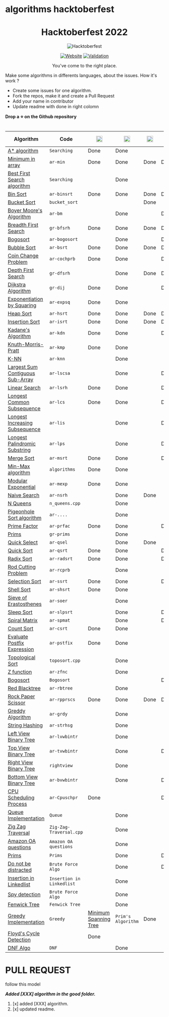 # algorithms hacktoberfest

<div align=center>

# Hacktoberfest <!-- current year -->2022<!-- current year -->

![Hacktoberfest](https://user-images.githubusercontent.com/76551267/192132571-7d0d7952-9fcc-4e93-96bb-8350b20dcbfc.png "Hacktoberfest")

[![Website](https://img.shields.io/badge/Website-visit-2a8?style=for-the-badge&logo=google-chrome&logoColor=white)](https://benbarth.github.io/hacktoberfest-swag/)
[![Validation](https://img.shields.io/github/workflow/status/benbarth/hacktoberfest-swag/Update%20README/master?logo=github&style=for-the-badge)](https://github.com/benbarth/hacktoberfest-swag/actions?query=workflow%3A"Update+README")

You've come to the right place.

</div>

Make some algorithms in differents languages, about the issues. How it's work ?

- Create some issues for one algorithm.
- Fork the repos, make it and create a Pull Request
- Add your name in contributor
- Update readme with done in right colomn

**Drop a ⭐ on the Github repository**

<table class="table table-bordered table-striped">
  <thead class="thead-dark">
   <table class="table table-bordered table-striped">
  <thead class="thead-dark">
    <tr>
      <th scope="col" style="width: 25%;">Algorithm</th>
      <th scope="col" style="width: 15%;">Code</th>
      <th scope="col" class="text-center">
        <img src="https://cdn.jsdelivr.net/npm/programming-languages-logos/src/c/c.png" height="20">
      </th>
      <th scope="col" class="text-center">
        <img src="https://cdn.jsdelivr.net/npm/programming-languages-logos/src/cpp/cpp.png" height="20">
      </th>
      <th scope="col" class="text-center">
        <img src="https://cdn.jsdelivr.net/npm/programming-languages-logos/src/csharp/csharp.png" height="20">
      </th>
      <th scope="col" class="text-center">
        <img src="https://cdn.jsdelivr.net/npm/programming-languages-logos/src/java/java.png" height="20">
      </th>
      <th scope="col" class="text-center">
        <img src="https://cdn.jsdelivr.net/npm/programming-languages-logos/src/python/python.png" height="18">
        <sub>2</sub>
      </th>
      <th scope="col" class="text-center">
        <img src="https://cdn.jsdelivr.net/npm/programming-languages-logos/src/python/python.png" height="18">
        <sub>3</sub>
      </th>
      <th scope="col" class="text-center">
        <img src="https://cdn.jsdelivr.net/npm/programming-languages-logos/src/go/go.png" height="20">
      </th>
      <th scope="col" class="text-center">
        <img src="https://cdn.jsdelivr.net/npm/programming-languages-logos/src/javascript/javascript.png" height="20">
      </th>
      <th scope="col" class="text-center">
        <img src="https://cdn.jsdelivr.net/npm/programming-languages-logos/src/typescript/typescript.png" height="20">
      </th>
       <th scope="col" class="text-center">
        other language
      </th>
    </tr>
  </thead>
  <tbody>
  <!-- A* algorithm -->
    <tr>
      <td><a href="./algorithms/Searching">A* algorithm</a></td>
      <td><code>Searching</code></td>
      <td class="text-center">Done</td>
      <td class="text-center">Done</td>
      <td class="text-center"></td>
      <td class="text-center"></td>
      <td class="text-center"></td>
      <td class="text-center"></td>
      <td class="text-center"></td>
      <td class="text-center"></td>
      <td class="text-center"></td>
      <td class="text-center"></td>
    </tr>
    <!-- Minimun in array -->
    <tr>
      <td><a href="./algorithms/ar-min">Minimum in array</a></td>
      <td><code>ar-min</code></td>
      <td class="text-center">Done</td>
      <td class="text-center">Done</td>
      <td class="text-center">Done</td>
      <td class="text-center">Done</td>
      <td class="text-center">Done</td>
      <td class="text-center">Done</td>
      <td class="text-center">Done</td>
      <td class="text-center">Done</td>
      <td class="text-center">Done</td>
      <td class="text-center"></td>
    </tr>
    <!-- Best First Search algorithm -->
    <tr>
      <td><a href="./algorithms/Searching">Best First Search algorithm</a></td>
      <td><code>Searching</code></td>
      <td class="text-center"></td>
      <td class="text-center">Done</td>
      <td class="text-center"></td>
      <td class="text-center"></td>
      <td class="text-center"></td>
      <td class="text-center"></td>
      <td class="text-center"></td>
      <td class="text-center"></td>
      <td class="text-center"></td>
      <td class="text-center"></td>
    </tr>
    <!-- Bin sort algorithm -->
    <tr>
      <td><a href="./algorithms/ar-binsrt">Bin Sort</a></td>
      <td><code>ar-binsrt</code></td>
      <td class="text-center">Done</td>
      <td class="text-center">Done</td>
      <td class="text-center">Done</td>
      <td class="text-center">Done</td>
      <td class="text-center"></td>
      <td class="text-center">Done</td>
      <td class="text-center"></td>
      <td class="text-center">Done</td>
      <td class="text-center"></td>
      <td class="text-center"></td>
    </tr>
     <!-- Bucket sort algorithm -->
    <tr>
      <td><a href="./DSA/sorting/bucket_sort.cpp">Bucket Sort</a></td>
      <td><code>bucket_sort</code></td>
      <td class="text-center"></td>
      <td class="text-center"></td>
      <td class="text-center">Done</td>
      <td class="text-center"></td>
      <td class="text-center"></td>
      <td class="text-center"></td>
      <td class="text-center"></td>
      <td class="text-center"></td>
      <td class="text-center"></td>
      <td class="text-center"></td>
    </tr>
    <!-- Breadth First search algorithm -->
    <tr>
      <td><a href="./algorithms/ar-bm">Boyer Moore's Algorithm</a></td>
      <td><code>ar-bm</code></td>
      <td class="text-center"></td>
      <td class="text-center">Done</td>
      <td class="text-center"></td>
      <td class="text-center">Done</td>
      <td class="text-center"></td>
      <td class="text-center"></td>
      <td class="text-center"></td>
      <td class="text-center"></td>
      <td class="text-center"></td>
      <td class="text-center"></td>
    </tr>
     <!-- Breadth First search algorithm -->
    <tr>
      <td><a href="./algorithms/gr-bfsrh">Breadth First Search</a></td>
      <td><code>gr-bfsrh</code></td>
      <td class="text-center">Done</td>
      <td class="text-center">Done</td>
      <td class="text-center">Done</td>
      <td class="text-center">Done</td>
      <td class="text-center"></td>
      <td class="text-center"></td>
      <td class="text-center"></td>
      <td class="text-center">Done</td>
      <td class="text-center"></td>
      <td class="text-center"></td>
    </tr>
    <!-- Bogosort algorithm -->
    <tr>
      <td><a href="./algorithms/ar-bogosort">Bogosort</a></td>
      <td><code>ar-bogosort</code></td>
      <td class="text-center"></td>
      <td class="text-center">Done</td>
      <td class="text-center"></td>
      <td class="text-center">Done</td>
      <td class="text-center"></td>
      <td class="text-center">Done</td>
      <td class="text-center"></td>
      <td class="text-center">Done</td>
      <td class="text-center">Done</td>
      <td class="text-center">Done</td>
    </tr>
    <!-- Bubble sort algorithm -->
    <tr>
      <td> <a href="./algorithms/ar-bsrt">Bubble Sort</a></td>
      <td><code>ar-bsrt</code></td>
      <td class="text-center">Done</td>
      <td class="text-center">Done</td>
      <td class="text-center">Done</td>
      <td class="text-center">Done</td>
      <td class="text-center">Done</td>
      <td class="text-center">Done</td>
      <td class="text-center">Done</td>
      <td class="text-center">Done</td>
      <td class="text-center">Done</td>
      <td class="text-center"></td>
    </tr>
    <!-- Coin change problem algorithm -->
    <tr>
      <td><a href="./algorithms/ar-cochprb">Coin Change Problem</a></td>
      <td><code>ar-cochprb</code></td>
      <td class="text-center">Done</td>
      <td class="text-center">Done</td>
      <td class="text-center"></td>
      <td class="text-center">Done</td>
      <td class="text-center">Done</td>
      <td class="text-center">Done</td>
      <td class="text-center"></td>
      <td class="text-center">Done</td>
      <td class="text-center"></td>
      <td class="text-center"></td>
    </tr>
    <!-- Depth first search algorithm -->
    <tr>
      <td> <a href="./algorithms/gr-dfsrh">Depth First Search</a></td>
      <td><code>gr-dfsrh</code></td>
      <td class="text-center"></td>
      <td class="text-center">Done</td>
      <td class="text-center">Done</td>
      <td class="text-center">Done</td>
      <td class="text-center"></td>
      <td class="text-center">Done</td>
      <td class="text-center"></td>
      <td class="text-center">Done</td>
      <td class="text-center"></td>
      <td class="text-center"></td>
    </tr>
    <!-- Dijkstra algorithm -->
    <tr>
      <td> <a href="./algorithms/gr-dij">Dijkstra Algorithm</a></td>
      <td><code>gr-dij</code></td>
      <td class="text-center">Done</td>
      <td class="text-center">Done</td>
      <td class="text-center"></td>
      <td class="text-center">Done</td>
      <td class="text-center"></td>
      <td class="text-center">Done</td>
      <td class="text-center"></td>
      <td class="text-center"></td>
      <td class="text-center"></td>
      <td class="text-center"></td>
    </tr>
    <!-- Exponentiation by squaring algorithm -->
    <tr>
      <td><a href="./algorithms/ar-expsq">Exponentiation by Squaring</a></td>
      <td><code>ar-expsq</code></td>
      <td class="text-center">Done</td>
      <td class="text-center">Done</td>
      <td class="text-center"></td>
      <td class="text-center"></td>
      <td class="text-center"></td>
      <td class="text-center">Done</td>
      <td class="text-center"></td>
      <td class="text-center"></td>
      <td class="text-center"></td>
      <td class="text-center"></td>
    </tr>
    <!-- Heap sort algorithm -->
    <tr>
      <td> <a href="./algorithms/ar-hsrt">Heap Sort</a></td>
      <td><code>ar-hsrt</code></td>
      <td class="text-center">Done</td>
      <td class="text-center">Done</td>
      <td class="text-center">Done</td>
      <td class="text-center">Done</td>
      <td class="text-center"></td>
      <td class="text-center">Done</td>
      <td class="text-center"></td>
      <td class="text-center">Done</td>
      <td class="text-center"></td>
      <td class="text-center"></td>
    </tr>
    <!-- Insertion sort algorithm -->
    <tr>
      <td> <a href="./algorithms/ar-isrt">Insertion Sort</a></td>
      <td><code>ar-isrt</code></td>
      <td class="text-center">Done</td>
      <td class="text-center">Done</td>
      <td class="text-center">Done</td>
      <td class="text-center">Done</td>
      <td class="text-center">Done</td>
      <td class="text-center">Done</td>
      <td class="text-center"></td>
      <td class="text-center">Done</td>
      <td class="text-center">Done</td>
      <td class="text-center"></td>
    </tr>
     <!-- Kadane's Algorithm -->
    <tr>
      <td><a href="./algorithms/ar-kdn">Kadane's Algorithm</a></td>
      <td><code>ar-kdn</code></td>
      <td class="text-center">Done</td>
      <td class="text-center">Done</td>
      <td class="text-center"></td>
      <td class="text-center">Done</td>
      <td class="text-center"></td>
      <td class="text-center">Done</td>
      <td class="text-center"></td>
      <td class="text-center">Done</td>
      <td class="text-center"></td>
      <td class="text-center"></td>
    </tr>
    <!-- KMP algorithm -->
    <tr>
      <td><a href="./algorithms/ar-kmp">Knuth-Morris-Pratt</a></td>
      <td><code>ar-kmp</code></td>
      <td class="text-center">Done</td>
      <td class="text-center">Done</td>
      <td class="text-center"></td>
      <td class="text-center"></td>
      <td class="text-center"></td>
      <td class="text-center">Done</td>
      <td class="text-center"></td>
      <td class="text-center">Done</td>
      <td class="text-center"></td>
      <td class="text-center"></td>
    </tr>
    <!-- K-NN algorithm -->
    <tr>
      <td><a href="./algorithms/ar-knn">K-NN</a></td>
      <td><code>ar-knn</code></td>
      <td class="text-center"></td>
      <td class="text-center">Done</td>
      <td class="text-center"></td>
      <td class="text-center"></td>
      <td class="text-center"></td>
      <td class="text-center"></td>
      <td class="text-center"></td>
      <td class="text-center">Done</td>
      <td class="text-center"></td>
      <td class="text-center"></td>
    </tr>
    <!-- Largest sum contiguous sub-array algorithm -->
    <tr>
      <td><a href="./algorithms/ar-lscsa">Largest Sum Contiguous Sub-Array</a></td>
      <td><code>ar-lscsa</code></td>
      <td class="text-center"></td>
      <td class="text-center">Done</td>
      <td class="text-center"></td>
      <td class="text-center">Done</td>
      <td class="text-center"></td>
      <td class="text-center">Done</td>
      <td class="text-center"></td>
      <td class="text-center"></td>
      <td class="text-center"></td>
      <td class="text-center"></td>
    </tr>
    <!-- Linear regression algorithm -->
    <tr>
      <td><a href="./algorithms/ar-lsrh">Linear Search</a></td>
      <td><code>ar-lsrh</code></td>
      <td class="text-center">Done</td>
      <td class="text-center">Done</td>
      <td class="text-center"></td>
      <td class="text-center">Done</td>
      <td class="text-center"></td>
      <td class="text-center">Done</td>
      <td class="text-center"></td>
      <td class="text-center">Done</td>
      <td class="text-center"></td>
      <td class="text-center"></td>
    </tr>
    <!-- Longest common subsequence algorithm -->
    <tr>
      <td><a href="./algorithms/ar-lcs">Longest Common Subsequence</a></td>
      <td><code>ar-lcs</code></td>
      <td class="text-center">Done</td>
      <td class="text-center">Done</td>
      <td class="text-center"></td>
      <td class="text-center">Done</td>
      <td class="text-center"></td>
      <td class="text-center">Done</td>
      <td class="text-center"></td>
      <td class="text-center">Done</td>
      <td class="text-center"></td>
      <td class="text-center"></td>
    </tr>
    <!-- Longest increasing subsequence algorithm -->
    <tr>
      <td><a href="./algorithms/ar-lis">Longest Increasing Subsequence</a></td>
      <td><code>ar-lis</code></td>
      <td class="text-center"></td>
      <td class="text-center">Done</td>
      <td class="text-center"></td>
      <td class="text-center">Done</td>
      <td class="text-center"></td>
      <td class="text-center">Done</td>
      <td class="text-center"></td>
      <td class="text-center"></td>
      <td class="text-center"></td>
      <td class="text-center"></td>
    </tr>
    <!-- Longest palindromic substring algorithm -->
    <tr>
      <td><a href="./algorithms/ar-lps">Longest Palindromic Substring</a></td>
      <td><code>ar-lps</code></td>
      <td class="text-center"></td>
      <td class="text-center">Done</td>
      <td class="text-center"></td>
      <td class="text-center">Done</td>
      <td class="text-center"></td>
      <td class="text-center">Done</td>
      <td class="text-center"></td>
      <td class="text-center"></td>
      <td class="text-center"></td>
      <td class="text-center"></td>
    </tr>
    <!-- Merge sort algorithm -->
    <tr>
      <td><a href="./algorithms/ar-msrt">Merge Sort</a></td>
      <td><code>ar-msrt</code></td>
      <td class="text-center">Done</td>
      <td class="text-center">Done</td>
      <td class="text-center"></td>
      <td class="text-center">Done</td>
      <td class="text-center">Done</td>
      <td class="text-center">Done</td>
      <td class="text-center"></td>
      <td class="text-center">Done</td>
      <td class="text-center"></td>
      <td class="text-center"></td>
    </tr>
    <!-- Min-Max algorithm -->
    <tr>
      <td><a href="./algorithms/ar-minmax">Min-Max algorithm</a></td>
      <td><code>algorithms</code></td>
      <td class="text-center">Done</td>
      <td class="text-center">Done</td>
      <td class="text-center"></td>
      <td class="text-center"></td>
      <td class="text-center"></td>
      <td class="text-center"></td>
      <td class="text-center"></td>
      <td class="text-center"></td>
      <td class="text-center"></td>
      <td class="text-center"></td>
    </tr>
    <!-- Modular exponential algorithm -->
    <tr>
      <td><a href="./algorithms/ar-mexp">Modular Exponential</a></td>
      <td><code>ar-mexp</code></td>
      <td class="text-center">Done</td>
      <td class="text-center">Done</td>
      <td class="text-center"></td>
      <td class="text-center"></td>
      <td class="text-center"></td>
      <td class="text-center">Done</td>
      <td class="text-center"></td>
      <td class="text-center"></td>
      <td class="text-center"></td>
      <td class="text-center">Done</td>
    </tr>
    <!-- Naive search algorithm -->
    <tr>
      <td><a href="./algorithms/ar-nsrh">Naive Search</a></td>
      <td><code>ar-nsrh</code></td>
      <td class="text-center"></td>
      <td class="text-center">Done</td>
      <td class="text-center">Done</td>
      <td class="text-center"></td>
      <td class="text-center"></td>
      <td class="text-center">Done</td>
      <td class="text-center"></td>
      <td class="text-center"></td>
      <td class="text-center"></td>
      <td class="text-center"></td>
    </tr>
     <!-- N Queens algorithm -->
    <tr>
      <td><a href="./algorithms/ar-nsrh">N Queens</a></td>
      <td><code>n_queens.cpp</code></td>
      <td class="text-center"></td>
      <td class="text-center">Done</td>
      <td class="text-center"></td>
      <td class="text-center"></td>
      <td class="text-center"></td>
      <td class="text-center"></td>
      <td class="text-center"></td>
      <td class="text-center"></td>
      <td class="text-center"></td>
      <td class="text-center"></td>
    </tr>
    <!-- Pigeonhole Sort algorithm -->
     <tr>
      <td><a href="./algorithms">Pigeonhole Sort algorithm</a></td>
      <td><code>ar-....</code></td>
      <td class="text-center"></td>
      <td class="text-center">Done</td>
      <td class="text-center"></td>
      <td class="text-center"></td>
      <td class="text-center"></td>
      <td class="text-center"></td>
      <td class="text-center"></td>
      <td class="text-center"></td>
      <td class="text-center"></td>
      <td class="text-center"></td>
    </tr>
    <!-- Prime factor algorithm -->
    <tr>
      <td><a href="./algorithms/ar-prfac">Prime Factor</a></td>
      <td><code>ar-prfac</code></td>
      <td class="text-center">Done</td>
      <td class="text-center">Done</td>
      <td class="text-center"></td>
      <td class="text-center">Done</td>
      <td class="text-center"></td>
      <td class="text-center">Done</td>
      <td class="text-center"></td>
      <td class="text-center"></td>
      <td class="text-center"></td>
      <td class="text-center">Done</td>
    </tr>
    <!-- Prims algorithm -->
    <tr>
      <td><a href="./algorithms/gr-prims">Prims</a></td>
      <td><code>gr-prims</code></td>
      <td class="text-center"></td>
      <td class="text-center">Done</td>
      <td class="text-center"></td>
      <td class="text-center"></td>
      <td class="text-center"></td>
      <td class="text-center">Done</td>
      <td class="text-center"></td>
      <td class="text-center">Done</td>
      <td class="text-center"></td>
      <td class="text-center"></td>
    </tr>
    <!-- Quick select algorithm -->
    <tr>
      <td><a href="./algorithms/ar-qsel">Quick Select</a></td>
      <td><code>ar-qsel</code></td>
      <td class="text-center"></td>
      <td class="text-center">Done</td>
      <td class="text-center">Done</td>
      <td class="text-center"></td>
      <td class="text-center"></td>
      <td class="text-center">Done</td>
      <td class="text-center"></td>
      <td class="text-center">Done</td>
      <td class="text-center"></td>
      <td class="text-center"></td>
    </tr>
    <!-- Quick sort algorithm -->
    <tr>
      <td><a href="./algorithms/ar-qsrt">Quick Sort</a></td>
      <td><code>ar-qsrt</code></td>
      <td class="text-center">Done</td>
      <td class="text-center">Done</td>
      <td class="text-center"></td>
      <td class="text-center">Done</td>
      <td class="text-center"></td>
      <td class="text-center">Done</td>
      <td class="text-center"></td>
      <td class="text-center">Done</td>
      <td class="text-center"></td>
      <td class="text-center">Done</td>
    </tr>
    <!-- Radix sort algorithm -->
    <tr>
      <td><a href="./algorithms/ar-radsrt">Radix Sort</a></td>
      <td><code>ar-radsrt</code></td>
      <td class="text-center">Done</td>
      <td class="text-center">Done</td>
      <td class="text-center"></td>
      <td class="text-center">Done</td>
      <td class="text-center"></td>
      <td class="text-center">Done</td>
      <td class="text-center"></td>
      <td class="text-center"></td>
      <td class="text-center"></td>
      <td class="text-center"></td>
    </tr>
    <!-- Rod cutting problem -->
    <tr>
      <td><a href="./algorithms/ar-rcprb">Rod Cutting Problem</a></td>
      <td><code>ar-rcprb</code></td>
      <td class="text-center"></td>
      <td class="text-center">Done</td>
      <td class="text-center"></td>
      <td class="text-center"></td>
      <td class="text-center"></td>
      <td class="text-center"></td>
      <td class="text-center"></td>
      <td class="text-center"></td>
      <td class="text-center"></td>
      <td class="text-center"></td>
    </tr>
    <!-- Selection sort algorithm -->
    <tr>
      <td><a href="./algorithms/ar-ssrt">Selection Sort</a></td>
      <td><code>ar-ssrt</code></td>
      <td class="text-center">Done</td>
      <td class="text-center">Done</td>
      <td class="text-center"></td>
      <td class="text-center">Done</td>
      <td class="text-center"></td>
      <td class="text-center">Done</td>
      <td class="text-center"></td>
      <td class="text-center">Done</td>
      <td class="text-center">Done</td>
      <td class="text-center"></td>
    </tr>
    <!-- Shell sort algorithm -->
    <tr>
      <td><a href="./algorithms/ar-shsrt">Shell Sort</a></td>
      <td><code>ar-shsrt</code></td>
      <td class="text-center">Done</td>
      <td class="text-center">Done</td>
      <td class="text-center"></td>
      <td class="text-center"></td>
      <td class="text-center"></td>
      <td class="text-center">Done</td>
      <td class="text-center"></td>
      <td class="text-center">Done</td>
      <td class="text-center"></td>
      <td class="text-center"></td>
    </tr>
    <!-- Sieve of eratosthenes algorithm -->
    <tr>
      <td><a href="./algorithms/ar-soer">Sieve of Erastosthenes</a></td>
      <td><code>ar-soer</code></td>
      <td class="text-center"></td>
      <td class="text-center">Done</td>
      <td class="text-center"></td>
      <td class="text-center"></td>
      <td class="text-center">Done</td>
      <td class="text-center">Done</td>
      <td class="text-center"></td>
      <td class="text-center">Done</td>
      <td class="text-center"></td>
      <td class="text-center"></td>
    </tr>
    <!-- Sleep sort algorithm -->
    <tr>
      <td><a href="./algorithms/ar-slpsrt">Sleep Sort</a></td>
      <td><code>ar-slpsrt</code></td>
      <td class="text-center"></td>
      <td class="text-center">Done</td>
      <td class="text-center"></td>
      <td class="text-center">Done</td>
      <td class="text-center"></td>
      <td class="text-center">Done</td>
      <td class="text-center"></td>
      <td class="text-center">Done</td>
      <td class="text-center"></td>
      <td class="text-center"></td>
    </tr>
        <!-- Spiral Matrix -->
    <tr>
      <td><a href="./algorithms/ar-spmat">Spiral Matrix</a></td>
      <td><code>ar-spmat</code></td>
      <td class="text-center"></td>
      <td class="text-center">Done</td>
      <td class="text-center"></td>
      <td class="text-center">Done</td>
      <td class="text-center"></td>
      <td class="text-center">Done</td>
      <td class="text-center"></td>
      <td class="text-center"></td>
      <td class="text-center"></td>
      <td class="text-center"></td>
    </tr>
     <!-- Count sort algorithm -->
    <tr>
      <td><a href="./algorithms/ar-csrt">Count Sort</a></td>
      <td><code>ar-csrt</code></td>
      <td class="text-center">Done</td>
      <td class="text-center">Done</td>
      <td class="text-center"></td>
      <td class="text-center"></td>
      <td class="text-center"></td>
      <td class="text-center"> Done </td>
      <td class="text-center"></td>
      <td class="text-center">Done</td>
      <td class="text-center"></td>
      <td class="text-center"></td>
    </tr>
    <!-- Evaulate Postfix Expression -->
    <tr>
      <td><a href="./algorithms/ar-pstfix">Evaluate Postfix Expression</a></td>
      <td><code>ar-pstfix</code></td>
      <td class="text-center">Done</td>
      <td class="text-center">Done</td>
      <td class="text-center"></td>
      <td class="text-center"></td>
      <td class="text-center"></td>
      <td class="text-center"></td>
      <td class="text-center"></td>
      <td class="text-center"></td>
      <td class="text-center"></td>
      <td class="text-center"></td>
    </tr>
     <!-- Topological Sort -->
    <tr>
      <td><a href="./algorithms/ar-pstfix">Topological Sort</a></td>
      <td><code>toposort.cpp</code></td>
      <td class="text-center"></td>
      <td class="text-center">Done</td>
      <td class="text-center"></td>
      <td class="text-center"></td>
      <td class="text-center"></td>
      <td class="text-center">Done</td>
      <td class="text-center"></td>
      <td class="text-center"></td>
      <td class="text-center"></td>
      <td class="text-center"></td>
    </tr>
    <!-- Z function -->
    <tr>
     <td><a href="./algorithms/ar-zfnc">Z function</a></td>
      <td><code>ar-zfnc</code></td>
      <td class="text-center"></td>
      <td class="text-center">Done</td>
      <td class="text-center"></td>
      <td class="text-center"></td>
      <td class="text-center"></td>
      <td class="text-center"></td>
      <td class="text-center"></td>
      <td class="text-center"></td>
      <td class="text-center"></td>
      <td class="text-center"></td>
    </tr>
        <!-- Bogosort -->
    <tr>
     <td><a href="./algorithms/ar-zfnc">Bogosort</a></td>
      <td><code>Bogosort</code></td>
      <td class="text-center"></td>
      <td class="text-center"></td>
      <td class="text-center"></td>
      <td class="text-center">Done</td>
      <td class="text-center"></td>
      <td class="text-center"></td>
      <td class="text-center"></td>
      <td class="text-center"></td>
      <td class="text-center"></td>
      <td class="text-center"></td>
    </tr>
    <!-- Red blacktree -->
    <tr>
      <td><a href="./algorithms/ar-rbtree">Red Blacktree</a></td>
      <td><code>ar-rbtree</code></td>
      <td class="text-center"></td>
      <td class="text-center">Done</td>
      <td class="text-center"></td>
      <td class="text-center"></td>
      <td class="text-center"></td>
      <td class="text-center"></td>
      <td class="text-center"></td>
      <td class="text-center"></td>
      <td class="text-center"></td>
      <td class="text-center"></td>
    </tr>
    <!-- Rock Paper Scissor -->
    <tr>
      <td><a href="./algorithms/ar-rpprscs">Rock Paper Scissor</a></td>
      <td><code>ar-rpprscs</code></td>
      <td class="text-center">Done</td>
      <td class="text-center">Done</td>
      <td class="text-center">Done</td>
      <td class="text-center">Done</td>
      <td class="text-center"></td>
      <td class="text-center">Done</td>
      <td class="text-center"></td>
      <td class="text-center">Done</td>  
      <td class="text-center"></td>
      <td class="text-center"></td>
    </tr>
        <!-- Greddy Algorithm -->
    <tr>
      <td><a href="./algorithms/ar-grdy">Greddy Algorithm</a></td>
      <td><code>ar-grdy</code></td>
      <td class="text-center"></td>
      <td class="text-center">Done</td>
      <td class="text-center"></td>
      <td class="text-center"></td>
      <td class="text-center"></td>
      <td class="text-center">Done</td>
      <td class="text-center"></td>
      <td class="text-center"></td>  
      <td class="text-center"></td>
      <td class="text-center"></td>
    </tr>
    <!-- String Hashing Algorithm -->
    <tr>
     <td><a href="./algorithms/ar-strhsg">String Hashing</a></td>
      <td><code>ar-strhsg</code></td>
      <td class="text-center"></td>
      <td class="text-center">Done</td>
      <td class="text-center"></td>
      <td class="text-center"></td>
      <td class="text-center"></td>
      <td class="text-center"></td>
      <td class="text-center"></td>
      <td class="text-center"></td>
      <td class="text-center"></td>
      <td class="text-center"></td>
    </tr>
    <!-- Left View of binary tree -->
    <tr>
     <td><a href="./algorithms/ar-lvwbintr">Left View Binary Tree</a></td>
      <td><code>ar-lvwbintr</code></td>
      <td class="text-center"></td>
      <td class="text-center">Done</td>
      <td class="text-center"></td>
      <td class="text-center"></td>
      <td class="text-center"></td>
      <td class="text-center">Done</td>
      <td class="text-center"></td>
      <td class="text-center"></td>
      <td class="text-center"></td>
      <td class="text-center"></td>
    </tr>
    <!-- Top View of binary tree -->
    <tr>
     <td><a href="./algorithms/ar-tvwbintr">Top View Binary Tree</a></td>
      <td><code>ar-tvwbintr</code></td>
      <td class="text-center"></td>
      <td class="text-center">Done</td>
      <td class="text-center"></td>
      <td class="text-center">Done</td>
      <td class="text-center"></td>
      <td class="text-center">Done</td>
      <td class="text-center"></td>
      <td class="text-center"></td>
      <td class="text-center"></td>
      <td class="text-center"></td>
    </tr>
            <!-- Right View of binary tree -->
    <tr>
     <td><a href="./algorithms/ar-bvwbintr">Right View Binary Tree</a></td>
      <td><code>rightview</code></td>
      <td class="text-center"></td>
      <td class="text-center">Done</td>
      <td class="text-center"></td>
      <td class="text-center"></td>
      <td class="text-center"></td>
      <td class="text-center"></td>
      <td class="text-center"></td>
      <td class="text-center"></td>
      <td class="text-center"></td>
      <td class="text-center"></td>
    </tr>
    <!-- Bottom View of binary tree -->
    <tr>
     <td><a href="./algorithms/ar-bvwbintr">Bottom View Binary Tree</a></td>
      <td><code>ar-bvwbintr</code></td>
      <td class="text-center"></td>
      <td class="text-center">Done</td>
      <td class="text-center"></td>
      <td class="text-center">Done</td>
      <td class="text-center"></td>
      <td class="text-center"></td>
      <td class="text-center"></td>
      <td class="text-center"></td>
      <td class="text-center"></td>
      <td class="text-center"></td>
    </tr>
    <!-- CPU Scheduling -->
    <tr>
     <td><a href="./algorithms/ar-Cpuschpr">CPU Scheduling Process</a></td>
      <td><code>ar-Cpuschpr</code></td>
      <td class="text-center">Done</td>
      <td class="text-center"></td>
      <td class="text-center"></td>
      <td class="text-center">Done</td>
      <td class="text-center"></td>
      <td class="text-center"></td>
      <td class="text-center"></td>
      <td class="text-center"></td>
      <td class="text-center"></td>
      <td class="text-center"></td>
    </tr>
      <!-- Queue Implementation-->
    <tr>
      <td><a href="./DSA">Queue Implementation</a></td>
      <td><code>Queue</code></td>
      <td class="text-center"></td>
      <td class="text-center">Done</td>
      <td class="text-center"></td>
      <td class="text-center"></td>
      <td class="text-center"></td>
      <td class="text-center"></td>
      <td class="text-center"></td>
      <td class="text-center"></td>
      <td class="text-center"></td>
      <td class="text-center"></td>
    </tr>
     <!-- Zig Zag Traversal-->
    <tr>
      <td><a href="./DSA">Zig Zag Traversal</a></td>
      <td><code>Zig-Zag-Traversal.cpp</code></td>
      <td class="text-center"></td>
      <td class="text-center">Done</td>
      <td class="text-center"></td>
      <td class="text-center"></td>
      <td class="text-center"></td>
      <td class="text-center"></td>
      <td class="text-center"></td>
      <td class="text-center"></td>
      <td class="text-center"></td>
      <td class="text-center"></td>
      <td class="text-center">Done</td>
      <td class="text-center"></td>
      <td class="text-center"></td>
    </tr>
     <tr>
      <td><a href="./algorithms">Amazon OA questions</a></td>
      <td><code>Amazon OA questions</code></td>
      <!-- Amazon OA-->
      <td class="text-center"></td>
      <td class="text-center">Done</td>
      <td class="text-center"></td>
      <td class="text-center"></td>
      <td class="text-center"></td>
      <td class="text-center"></td>
      <td class="text-center"></td>
      <td class="text-center"></td>
      <td class="text-center"></td>
      <td class="text-center"></td>
      <td class="text-center"></td>
      <td class="text-center"></td>
      <td class="text-center"></td>
    </tr>
    <tr>
     <td><a href="./algorithms/prims.c">Prims</a></td>
      <td><code>Prims</code></td>
      <td class="text-center"></td>
      <td class="text-center">Done</td>
      <td class="text-center"></td>
      <td class="text-center">Done</td>
      <td class="text-center"></td>
      <td class="text-center"></td>
      <td class="text-center"></td>
      <td class="text-center"></td>
      <td class="text-center"></td>
      <td class="text-center"></td>
      <td class="text-center"></td>
    </tr>
    </tr>
    <!-- Do not be distracted - Brute Force-->
    <tr>
      <td><a href="./DSA/brute force example">Do not be distracted</a></td>
      <td><code>Brute Force Algo</code></td>
      <td class="text-center"></td>
      <td class="text-center">Done</td>
      <td class="text-center"></td>
      <td class="text-center">Done</td>
      <td class="text-center"></td>
      <td class="text-center"></td>
      <td class="text-center"></td>
      <td class="text-center"></td>
      <td class="text-center"></td>
      <td class="text-center"></td>
    </tr>
    <tr>
    <td><a href="./DSA/linkedList">Insertion in Linkedlist</a></td>
      <td><code>Insertion in Linkedlist</code></td>
      <td class="text-center"></td>
      <td class="text-center">Done</td>
      <td class="text-center"></td>
      <td class="text-center"></td>
      <td class="text-center"></td>
      <td class="text-center"></td>
      <td class="text-center"></td>
      <td class="text-center"></td>
      <td class="text-center"></td>
      <td class="text-center"></td>
    </tr>
    <!-- Spy Detection - Brute Force-->
    <tr>
      <td><a href="./DSA/brute force example">Spy detection</a></td>
      <td><code>Brute Force Algo</code></td>
      <td class="text-center"></td>
      <td class="text-center">Done</td>
      <td class="text-center"></td>
      <td class="text-center"></td>
      <td class="text-center"></td>
      <td class="text-center"></td>
      <td class="text-center"></td>
      <td class="text-center"></td>
      <td class="text-center"></td>
      <td class="text-center"></td>
    </tr>
    <tr>
      <td><a href="./DSA/FenwickTree">Fenwick Tree</a></td>
      <td><code>Fenwick Tree</code></td>
      <td class="text-center"></td>
      <td class="text-center">Done</td>
      <td class="text-center"></td>
      <td class="text-center"></td>
      <td class="text-center"></td>
      <td class="text-center"></td>
      <td class="text-center"></td>
      <td class="text-center"></td>
      <td class="text-center"></td>
      <td class="text-center"></td>
    </tr>
    <!-- Greedy Implementation-->
    <td><a href="./DSA">Greedy Implementation</a></td>
      <td><code>Greedy</code></td>
      <td><a href="./algorithms/prims-algo.c">Minimum Spanning Tree</a></td>
      <td><code>Prim's Algorithm</code></td>
      <td class="text-center">Done</td>
      <td class="text-center"></td>
      <td class="text-center"></td>
      <td class="text-center"></td>
      <td class="text-center"></td>
      <td class="text-center"></td>
      <td class="text-center"></td>
      <td class="text-center"></td>
      <td class="text-center"></td>
      <td class="text-center"></td>
    </tr>
    <tr>
    <!-- Floyd Cycle Detection-->
    <td><a href="./DSA/linkedList/FloydCycleDetection.cpp">Floyd's Cycle Detection</a></td>
      <td class="text-center"></td>
      <td class="text-center">Done</td>
      <td class="text-center"></td>
      <td class="text-center"></td>
      <td class="text-center"></td>
      <td class="text-center"></td>
      <td class="text-center"></td>
      <td class="text-center"></td>
      <td class="text-center"></td>
      <td class="text-center"></td>
      </tr>
     <!-- DNF Algorithm-->
    <td><a href="./algorithms/Sorting_Algorithms">DNF Algo</a></td>
      <td><code>DNF</code></td>
      <td class="text-center"></td>
      <td class="text-center">Done</td>
      <td class="text-center"></td>
      <td class="text-center"></td>
      <td class="text-center"></td>
      <td class="text-center"></td>
      <td class="text-center"></td>
      <td class="text-center"></td>
      <td class="text-center"></td>
      <td class="text-center"></td>
      </tr>
    
  </tbody>
</table>

# PULL REQUEST

follow this model

**_Added [XXX] algorithm in the good folder._**

1. [x] added [XXX] algorithm.
2. [x] updated readme.
